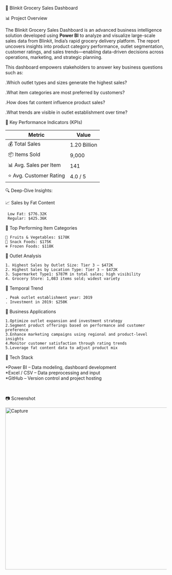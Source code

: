 🛒 Blinkit Grocery Sales Dashboard

 📊 Project Overview

The Blinkit Grocery Sales Dashboard is an advanced business intelligence solution developed using **Power BI** to analyze and visualize large-scale sales data from Blinkit, India’s rapid grocery delivery platform. The report uncovers insights into product category performance, outlet segmentation, customer ratings, and sales trends—enabling data-driven decisions across operations, marketing, and strategic planning.

This dashboard empowers stakeholders to answer key business questions such as:

  .Which outlet types and sizes generate the highest sales?
 
  .What item categories are most preferred by customers?
 
  .How does fat content influence product sales?
 
  .What trends are visible in outlet establishment over time?



 📌 Key Performance Indicators (KPIs)

| Metric                    | Value     |
|---------------------------|-----------|
| 💰 Total Sales            | 1.20 Billion |
| 📦 Items Sold             | 9,000     |
| 📊 Avg. Sales per Item    | 141      |
| ⭐ Avg. Customer Rating   | 4.0 / 5   |



🔍 Deep-Dive Insights:

  📈 Sales by Fat Content

     Low Fat: $776.32K  
     Regular: $425.36K  

🥇 Top Performing Item Categories

    🥦 Fruits & Vegetables: $178K  
    🍪 Snack Foods: $175K  
    ❄️ Frozen Foods: $118K  

🏬 Outlet Analysis

    1. Highest Sales by Outlet Size: Tier 3 – $472K  
    2. Highest Sales by Location Type: Tier 3 – $472K  
    3. Supermarket Type1: $787M in total sales; high visibility  
    4. Grocery Store: 1,083 items sold; widest variety  

📅 Temporal Trend

    . Peak outlet establishment year: 2019  
    . Investment in 2019: $250K  



🎯 Business Applications

    1.Optimize outlet expansion and investment strategy  
    2.Segment product offerings based on performance and customer preference  
    3.Enhance marketing campaigns using regional and product-level insights  
    4.Monitor customer satisfaction through rating trends  
    5.Leverage fat content data to adjust product mix  



 🧰 Tech Stack

  *Power BI – Data modeling, dashboard development  
  *Excel / CSV – Data preprocessing and input  
  *GitHub – Version control and project hosting  



 

📷 Screenshot


<img width="917" height="506" alt="Capture" src="https://github.com/user-attachments/assets/b2aca9c1-d84f-448c-b9f6-c85842da1159" />



